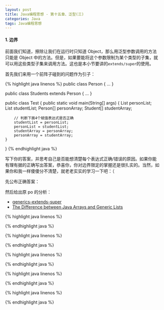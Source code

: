 ```yaml
---
layout: post
title: Java编程思想 - 第十五章、泛型(三)
categories: Java
tags: Java编程思想
---
```


#### 1. 边界

前面我们知道，擦除让我们在运行时只知道 Object，那么用泛型参数调用的方法只能是 Object 中的方法。但是，如果要能将这个参数限制为某个类型的子集，就可以用这些类型子集来调用方法。这也是本小节要讲的`extends/super`的使用。

首先我们来用一个前阵子碰到的问题作为引子：

{% highlight java linenos %}
public class Person { ... }
 
public class Students extends Person { ... }

public class Test {
	public static void main(String[] args) {
		List<Person> personList;
		List<Student> studentList;
		Person[] personArray;
		Student[] studentArray;

		// 判断下面4个赋值表达式是否正确
		studentList = personList;
		personList = studentList;
		studentArray = personArray;
		personArray = studentArray;
	}
}
{% endhighlight java %}

写下你的答案，并思考自己是否能想清楚每个表达式正确/错误的原因。如果你能有理有据的正确写出答案，恭喜你，你对边界限定的掌握还是很扎实的。当然，如果你和我一样傻傻分不清楚，就老老实实的学习一下吧：（

先公布正确答案：

然后给出原 po 的分析：

* [generics-extends-super](http://onewebsql.com/blog/generics-extends-super)
* [The Difference between Java Arrays and Generic Lists](http://onewebsql.com/blog/generics-collections)



{% highlight java linenos %}

{% endhighlight java %}












{% highlight java linenos %}

{% endhighlight java %}

{% highlight java linenos %}

{% endhighlight java %}

{% highlight java linenos %}

{% endhighlight java %}

{% highlight java linenos %}

{% endhighlight java %}













